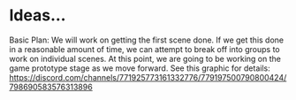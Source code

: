 # Ideas...

Basic Plan:
We will work on getting the first scene done. If we get this done in a reasonable amount of time, we can attempt to break off into groups to work on individual scenes. At this point, we are going to be working on the game prototype stage as we move forward. See this graphic for details: https://discord.com/channels/771925773161332776/779197500790800424/798690583576313896
